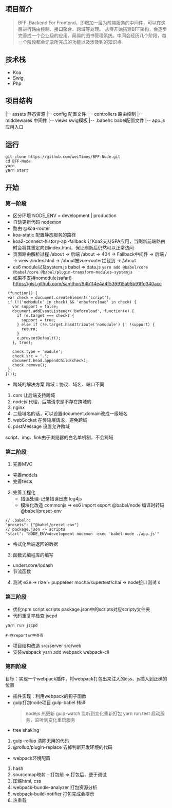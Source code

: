 ## 项目简介
> BFF: Backend For Frontend，即增加一层为前端服务的中间件，可以在这层进行路由控制、接口聚合、跨域等处理。
从零开始搭建BFF架构，会逐步完善成一个企业级的应用，简易的图书管理系统。中间会经历几个阶段，每一个阶段都会记录所完成的功能以及涉及到的知识点。

## 技术栈
* Koa
* Swig
* Php

## 项目结构
|-- assets 静态资源
|-- config 配置文件
|-- controllers 路由控制
|-- middlewares 中间件
|-- views swig模板
|-- .babelrc babel配置文件
|-- app.js 应用入口

## 运行
```
git clone https://github.com/weiTimes/BFF-Node.git
cd BFF-Node
yarn
yarn start
```

## 开始
### 第一阶段
* 区分环境
NODE_ENV = development | production
* 自动更新代码
nodemon
* 路由
@koa-router
* koa-static
配置静态服务的路径
* koa2-connect-history-api-fallback
让Koa2支持SPA应用，当刷新前端路由时会将其重定向到index.html，保证刷新后仍然可以正常访问
* 页面路由解析过程
/about -> 后端 /about -> 404 -> Fallback中间件 -> 后端 / -> views/index.html -> /about被vue-router拦截到 -> /about
* es6 module以及system.js
babel => data.js
`yarn add @babel/core @babel/core @babel/plugin-transform-modules-systemjs`
* 如果不支持nomodule(safari)
  https://gist.github.com/samthor/64b114e4a4f539915a95b91ffd340acc
 ```
  (function() {
  var check = document.createElement('script');
  if (!('noModule' in check) && 'onbeforeload' in check) {
    var support = false;
    document.addEventListener('beforeload', function(e) {
      if (e.target === check) {
        support = true;
      } else if (!e.target.hasAttribute('nomodule') || !support) {
        return;
      }
      e.preventDefault();
    }, true);

    check.type = 'module';
    check.src = '.';
    document.head.appendChild(check);
    check.remove();
  }
}());
```
* 跨域的解决方案
跨域：协议、域名、端口不同
1. cors 让后端支持跨域
2. nodejs 代理，后端请求是不存在跨域的
3. nginx
4. 二级域名的话，可以设置document.domain改成一级域名
5. webSocket 在传输层请求，避免跨域
6. postMessage 设置允许跨域

script、img、link由于浏览器的白名单机制，不会跨域

### 第二阶段
1. 完善MVC
* 完善models
* 完善tests
2. 完善工程化
   * 错误处理-记录错误日志
log4js
   * 模块化改造  commonjs => es6 import export
@babel/node 编译时转码
@babel/preset-env
```
// .babelrc
"presets": ["@babel/preset-env"]
// package.json -> scripts
"start": "NODE_ENV=development nodemon -exec 'babel-node ./app.js'"
```
   * 格式化后端返回的数据

3. 函数式编程库的编写
* underscore/lodash
* 节流函数
4. 测试
e2e -> rize + puppeteer
mocha/supertest/chai -> node接口测试
s
### 第三阶段
* 优化npm script
scripts
package.json中的scripts对应scripty文件夹
* 代码重复率检查
jscpd
```
yarn run jscpd

# 在reporter中查看
```
* 项目结构改造
src/server
src/web
* 安装webpack
yarn add webpack webpack-cli 

### 第四阶段
目标：实现一个webpack插件，将webpack打包出来注入的css、js插入到正确的位置
* 插件实现：利用webpack的钩子函数
* gulp打包node项目
  gulp-babel 转译
  > nodejs 热更新
  gulp-watch 监听到变化重新打包
  yarn run test 启动服务，监听到变化重启服务
* tree shaking 
1. gulp-rollup
清除无用的代码
2. @rollup/plugin-replace
去掉判断开发环境的代码
* webpack环境配置
1. hash
2. sourcemap映射 - 打包前 => 打包后，便于调试
3. 压缩html, css
4. webpack-bundle-analyzer 打包资源分析
5. webpack-build-notifier 打包完成会提示
6. 热重载